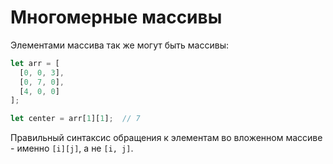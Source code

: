 # Многомерные массивы

Элементами массива так же могут быть массивы:

```javascript
let arr = [
  [0, 0, 3],
  [0, 7, 0],
  [4, 0, 0]
];

let center = arr[1][1];  // 7
```

Правильный синтаксис обращения к элементам во вложенном массиве - именно `[i][j]`, а не `[i, j]`.